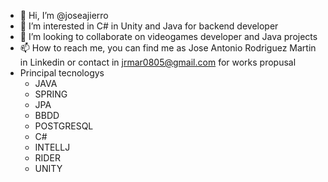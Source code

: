 - 👋 Hi, I’m @joseajierro
- 👀 I’m interested in C# in Unity and Java for backend developer
- 💞️ I’m looking to collaborate on videogames developer and Java projects
- 📫 How to reach me, you can find me as Jose Antonio Rodriguez Martin in Linkedin or contact in jrmar0805@gmail.com for works propusal
- Principal tecnologys
   - JAVA
   - SPRING
   - JPA
   - BBDD
   - POSTGRESQL
   - C#
   - INTELLJ
   - RIDER
   - UNITY

<!---
DoctoreJekyll/DoctoreJekyll is a ✨ special ✨ repository because its `README.md` (this file) appears on your GitHub profile.
You can click the Preview link to take a look at your changes.
--->
